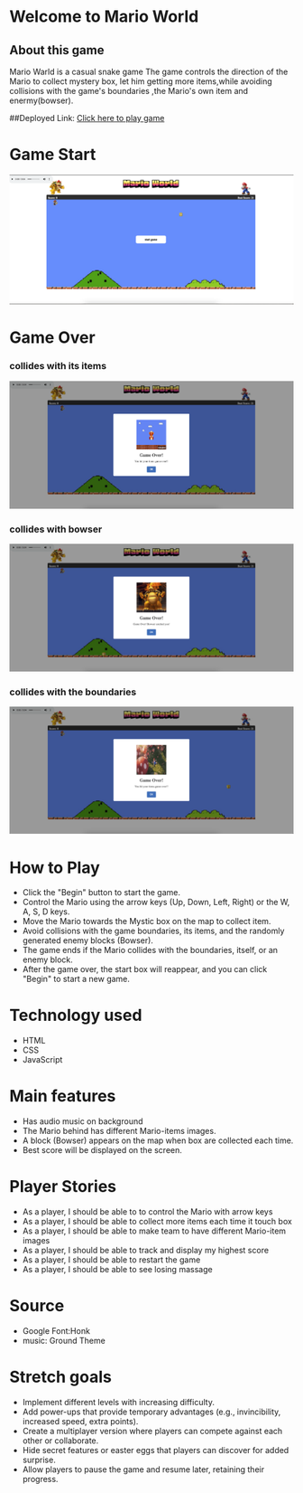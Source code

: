 #  Welcome to Mario World
## About this game

Mario Warld is a casual snake game  The game controls the direction of the Mario to collect mystery box, let him getting more items,while avoiding collisions with the game's boundaries ,the Mario's own item and enermy(bowser).

##Deployed Link:
[Click here to play game](https://mario-world.surge.sh)

# Game Start
![Image Alt Text](./startgame.png)
# Game Over
### collides with its items
![Image Alt Text](./hitself.png)
### collides with bowser
![Image Alt Text](./bowser.png)
### collides with the boundaries
![Image Alt Text](./boundary.png)

# How to Play
* Click the "Begin" button to start the game.
* Control the Mario using the arrow keys (Up, Down, Left, Right) or the W, A, S, D keys.
* Move the Mario towards the Mystic box on the map to collect item.
* Avoid collisions with the game boundaries, its items, and the randomly generated enemy blocks (Bowser).
* The game ends if the Mario collides with the boundaries, itself, or an enemy block.
* After the game over, the start box will reappear, and you can click "Begin" to start a new game.

# Technology used
* HTML
* CSS
* JavaScript

# Main features
* Has audio music on background 
* The Mario behind has different Mario-items images.
* A block (Bowser) appears on the map when box are collected each time.
* Best score will be displayed on the screen.

# Player Stories
* As a player, I should be able to to control the Mario with arrow keys
* As a player, I should be able to collect more items each time it touch box
* As a player, I should be able to make team to have different Mario-item images
* As a player, I should be able to track and display my highest score 
* As a player, I should be able to restart the game
* As a player, I should be able to see losing massage

# Source 
* Google Font:Honk
* music: Ground Theme

# Stretch goals
* Implement different levels with increasing difficulty.
* Add power-ups that provide temporary advantages (e.g., invincibility, increased speed, extra points).
* Create a multiplayer version where players can compete against each other or collaborate.
* Hide secret features or easter eggs that players can discover for added surprise.
* Allow players to pause the game and resume later, retaining their progress.
